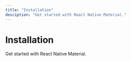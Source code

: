 ```yaml
---
title: "Installation"
desciption: "Get started with React Native Material."
---
```


# Installation

Get started with React Native Material.
